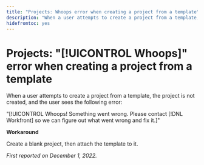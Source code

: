 ```yaml
---
title: "Projects: Whoops error when creating a project from a template"
description: "When a user attempts to create a project from a template, the project is not created, and the user sees the error Whoops! Something went wrong. Please contact Workfront so we can figure out what went wrong and fix it."
hidefromtoc: yes
---
```


# Projects: "[!UICONTROL Whoops]" error when creating a project from a template

When a user attempts to create a project from a template, the project is not created, and the user sees the following error:

"[!UICONTROL Whoops! Something went wrong. Please contact [!DNL Workfront] so we can figure out what went wrong and fix it.]"

**Workaround**

Create a blank project, then attach the template to it.

_First reported on December 1, 2022._

